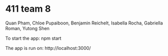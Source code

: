 # 411 team 8

Quan Pham, Chloe Pupaiboon, Benjamin Reichelt, Isabella Rocha, Gabriella Roman, Yutong Shen

To start the app: npm start 

The app is run on: http://localhost:3000/
